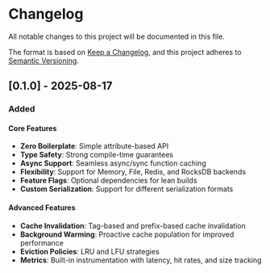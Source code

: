 # Changelog

All notable changes to this project will be documented in this file.

The format is based on [Keep a Changelog](https://keepachangelog.com/en/1.0.0/),
and this project adheres to [Semantic Versioning](https://semver.org/spec/v2.0.0.html).

## [0.1.0] - 2025-08-17

### Added

#### Core Features

- **Zero Boilerplate**: Simple attribute-based API
- **Type Safety**: Strong compile-time guarantees
- **Async Support**: Seamless async/sync function caching
- **Flexibility**: Support for Memory, File, Redis, and RocksDB backends
- **Feature Flags**: Optional dependencies for lean builds
- **Custom Serialization**: Support for different serialization formats

#### Advanced Features

- **Cache Invalidation**: Tag-based and prefix-based cache invalidation
- **Background Warming**: Proactive cache population for improved performance
- **Eviction Policies**: LRU and LFU strategies
- **Metrics**: Built-in instrumentation with latency, hit rates, and size tracking
